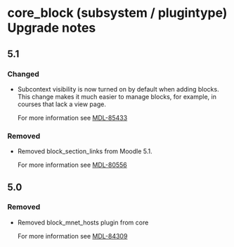 # core_block (subsystem / plugintype) Upgrade notes

## 5.1

### Changed

- Subcontext visibility is now turned on by default when adding blocks. This change makes it much easier to manage blocks, for example, in courses that lack a view page.

  For more information see [MDL-85433](https://tracker.moodle.org/browse/MDL-85433)

### Removed

- Removed block_section_links from Moodle 5.1.

  For more information see [MDL-80556](https://tracker.moodle.org/browse/MDL-80556)

## 5.0

### Removed

- Removed block_mnet_hosts plugin from core

  For more information see [MDL-84309](https://tracker.moodle.org/browse/MDL-84309)
